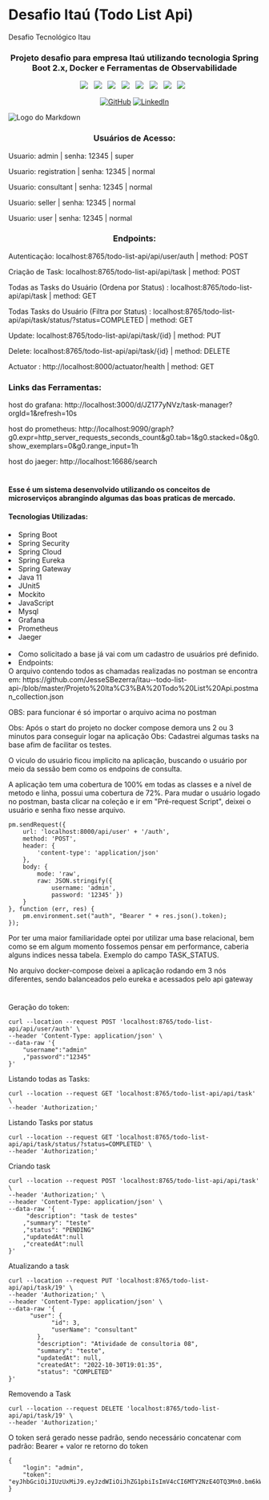 # Desafio Itaú (Todo List Api)
Desafio Tecnológico Itau
<div align="center">

### Projeto desafio para empresa Itaú utilizando tecnologia Spring Boot 2.x, Docker e Ferramentas de Observabilidade

</div>

<p align="center">
<img src="https://img.shields.io/badge/Jaeger%20-%23F7DF1E.svg?&style=for-the-badge&color=E34F26" />&nbsp;&nbsp;
<img src="https://img.shields.io/badge/Phometheus%20-%23F7DF1E.svg?&style=for-the-badge&color=5BA8EE" />&nbsp;&nbsp;
<img src="https://img.shields.io/badge/Grafana%20-%23F7DF1E.svg?&style=for-the-badge&color=F7DF1E" />&nbsp;&nbsp;
<img src="https://img.shields.io/badge/Mysql%20-%23F7DF1E.svg?&style=for-the-badge&color=7044A3" />&nbsp;&nbsp;
<img src="https://img.shields.io/badge/Java%20-%23F7DF1E.svg?&style=for-the-badge&color=F7DF1E" />&nbsp;&nbsp;
<img src="https://img.shields.io/badge/Git HUB%20-%23F7DF1E.svg?&style=for-the-badge&color=000" />&nbsp;&nbsp;
<img src="https://img.shields.io/badge/Spring%20-%23F7DF1E.svg?&style=for-the-badge&color=008000" />&nbsp;&nbsp;
  <img src="https://img.shields.io/badge/Docker %20-%23F7DF1E.svg?&style=for-the-badge&color=5BA8EE" />&nbsp;&nbsp;
</p>

<p align="center">
	<a href="https://github.com/JesseSBezerra"><img src="https://img.icons8.com/bubbles/50/000000/github.png" alt="GitHub"/></a>
	<a href="https://www.linkedin.com/in/jesse-bezerra-239187a0/"><img src="https://img.icons8.com/bubbles/50/000000/linkedin.png" alt="LinkedIn"/></a>
</p>

![Logo do Markdown](https://github.com/JesseSBezerra/itau--todo-list-api-/blob/master/TodoListApi.gif?raw=true)
	
<h3 align="center"> Usuários de Acesso: </h3>
<p> Usuario: admin | senha: 12345 | super </p>
<p> Usuario: registration | senha: 12345 | normal </p>
<p> Usuario: consultant | senha: 12345 | normal </p>
<p> Usuario: seller | senha: 12345 | normal </p>
<p> Usuario: user | senha: 12345 | normal </p>

<h3 align="center"> Endpoints: </h3>
<p> Autenticação: localhost:8765/todo-list-api/api/user/auth | method: POST </p>
<p> Criação de Task: localhost:8765/todo-list-api/api/task | method: POST </p>
<p> Todas as Tasks do Usuário (Ordena por Status) : localhost:8765/todo-list-api/api/task | method: GET </p>
<p> Todas Tasks do Usuário (Filtra por Status) : localhost:8765/todo-list-api/api/task/status/?status=COMPLETED | method: GET </p>
<p> Update: localhost:8765/todo-list-api/api/task/{id} | method: PUT </p>
<p> Delete: localhost:8765/todo-list-api/api/task/{id} | method: DELETE </p>
<p> Actuator : http://localhost:8000/actuator/health | method: GET </p>

<h3> Links das Ferramentas: </h3>
<p> host do grafana: http://localhost:3000/d/JZ177yNVz/task-manager?orgId=1&refresh=10s </p>
<p> host do prometheus: http://localhost:9090/graph?g0.expr=http_server_requests_seconds_count&g0.tab=1&g0.stacked=0&g0.show_exemplars=0&g0.range_input=1h </p>
<p> host do jaeger: http://localhost:16686/search </p>  

#
#### Esse é um sistema desenvolvido utilizando os conceitos de microserviços abrangindo algumas das boas praticas de mercado.
#### Tecnologias Utilizadas:
<li> Spring Boot </li>
<li> Spring Security </li>
<li> Spring Cloud </li>
<li> Spring Eureka </li>
<li> Spring Gateway </li>
<li> Java 11 </li>
<li> JUnit5 </li>
<li> Mockito </li>
<li> JavaScript </li>
<li> Mysql </li>
<li> Grafana </li>
<li> Prometheus </li>
<li> Jaeger </li>
</br>
  <li> Como solicitado a base já vai com um cadastro de usuários pré definido.  
</br>
<li> Endpoints: </li>
O arquivo contendo todos as chamadas realizadas no postman se encontra em: 
https://github.com/JesseSBezerra/itau--todo-list-api-/blob/master/Projeto%20Ita%C3%BA%20Todo%20List%20Api.postman_collection.json
<p> OBS: para funcionar é só importar o arquivo acima no postman </p>

Obs: Após o start do projeto no docker compose demora uns 2 ou 3 minutos para conseguir logar na aplicação
Obs: Cadastrei algumas tasks na base afim de facilitar os testes.<p> O viculo do usuário ficou implicito na aplicação, buscando o usuário por meio da sessão bem como os endpoins de consulta.</p> <p>A aplicação tem uma cobertura de 100% em todas as classes e a nível de metodo e linha, possui uma cobertura de 72%.
Para mudar o usuário logado no postman, basta clicar na coleção e ir em "Pré-request Script", deixei o usuário e senha fixo nesse arquivo.</p>

```shell
pm.sendRequest({
    url: 'localhost:8000/api/user' + '/auth',
    method: 'POST',
    header: {
        'content-type': 'application/json'
    },
    body: {
        mode: 'raw',
        raw: JSON.stringify({ 
            username: 'admin', 
            password: '12345' })
    }
}, function (err, res) {
    pm.environment.set("auth", "Bearer " + res.json().token);
});
```

<p> Por ter uma maior familiaridade optei por utilizar uma base relacional, bem como se em algum momento fossemos pensar em performance, caberia alguns indices nessa tabela. Exemplo do campo TASK_STATUS.</p>
<p> No arquivo docker-compose deixei a aplicação rodando em 3 nós diferentes, sendo balanceados pelo eureka e acessados pelo api gateway </>

#

Geração do token:

```shell
curl --location --request POST 'localhost:8765/todo-list-api/api/user/auth' \
--header 'Content-Type: application/json' \
--data-raw '{
    "username":"admin"
    ,"password":"12345"
}'
```
Listando todas as Tasks:

```shell
curl --location --request GET 'localhost:8765/todo-list-api/api/task' \
--header 'Authorization;'
```
Listando Tasks por status

```shell
curl --location --request GET 'localhost:8765/todo-list-api/api/task/status/?status=COMPLETED' \
--header 'Authorization;'
```

Criando task

```shell
curl --location --request POST 'localhost:8765/todo-list-api/api/task' \
--header 'Authorization;' \
--header 'Content-Type: application/json' \
--data-raw '{
     "description": "task de testes"
    ,"summary": "teste"
    ,"status": "PENDING"
    ,"updatedAt":null
    ,"createdAt":null
}'
```

Atualizando a task

```shell
curl --location --request PUT 'localhost:8765/todo-list-api/api/task/19' \
--header 'Authorization;' \
--header 'Content-Type: application/json' \
--data-raw '{
      "user": {
            "id": 3,
            "userName": "consultant"
        },
        "description": "Atividade de consultoria 08",
        "summary": "teste",
        "updatedAt": null,
        "createdAt": "2022-10-30T19:01:35",
        "status": "COMPLETED"
}'
```

Removendo a Task
```shell
curl --location --request DELETE 'localhost:8765/todo-list-api/api/task/19' \
--header 'Authorization;'
```
O token será gerado nesse padrão, sendo necessário concatenar com padrão: Bearer + valor re retorno do token
```shell
{
    "login": "admin",
    "token": "eyJhbGciOiJIUzUxMiJ9.eyJzdWIiOiJhZG1pbiIsImV4cCI6MTY2NzE4OTQ3Mn0.bm6kWx8O4DTPXZwq_ezBYDDQ935RnSoiDKUZzayPUodySFscaeUYN1WFmwooFMTsRrn3Le4wFJ8jccfRvvU5YQ"
}
```
